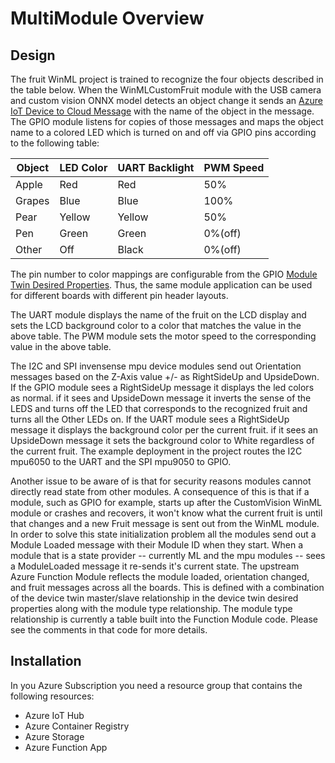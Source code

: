 # MultiModule Overview

## Design

The fruit WinML project is trained to recognize the four objects described in the table below.  When the WinMLCustomFruit module with the USB camera and custom vision ONNX model detects an object change it sends an [Azure IoT Device to Cloud Message](https://docs.microsoft.com/en-us/azure/iot-hub/iot-hub-devguide-messaging
) with the name of the object in the message.
The GPIO module listens for copies of those messages and maps the object name to a colored LED which is turned on and off via GPIO pins according to the following table:

| Object | LED Color | UART Backlight | PWM Speed |
|------|---------|--------------|------|
| Apple | Red | Red | 50% |
| Grapes | Blue | Blue | 100% |
| Pear | Yellow | Yellow | 50% |
| Pen | Green | Green | 0%(off) |
| Other | Off | Black | 0%(off) |

The pin number to color mappings are configurable from the GPIO [Module Twin Desired Properties](https://docs.microsoft.com/en-us/azure/iot-hub/iot-hub-devguide-module-twins).  Thus, the same module application can be used for different boards with different pin header layouts.

The UART module displays the name of the fruit on the LCD display and sets the LCD background color to a color that matches the value in the above table.
The PWM module sets the motor speed to the corresponding value in the above table.

The I2C and SPI invensense mpu device modules send out Orientation messages based on the Z-Axis value +/- as RightSideUp and UpsideDown.  
If the GPIO module sees a RightSideUp message it displays the led colors as normal.  if it sees and UpsideDown message it inverts the sense of the LEDS and turns off the LED that corresponds to the recognized fruit and turns all the Other LEDs on.
If the UART module sees a RightSideUp message it displays the background color per the current fruit. if it sees an UpsideDown message it sets the background color to White regardless of the current fruit.
The example deployment in the project routes the I2C mpu6050 to the UART and the SPI mpu9050 to GPIO.

Another issue to be aware of is that for security reasons modules cannot directly read state from other modules.  A consequence of this is that if a module, such as GPIO for example, starts up after the CustomVision WinML module or crashes and recovers, it won't know what the current fruit is until that changes and a new Fruit message is sent out from the WinML module.  In order to solve this state initialization problem all the modules send out a Module Loaded message with their Module ID when they start.  When a module that is a state provider -- currently ML and the mpu modules -- sees a ModuleLoaded message it re-sends it's current state.
The upstream Azure Function Module reflects the module loaded, orientation changed, and fruit messages across all the boards.  This is defined with a combination of the device twin master/slave relationship in the device twin desired properties along with the module type relationship.  The module type relationship is currently a table built into the Function Module code.  Please see the comments in that code for more details.

## Installation

In you Azure Subscription you need a resource group that contains the following resources:

* Azure IoT Hub
* Azure Container Registry
* Azure Storage
* Azure Function App
